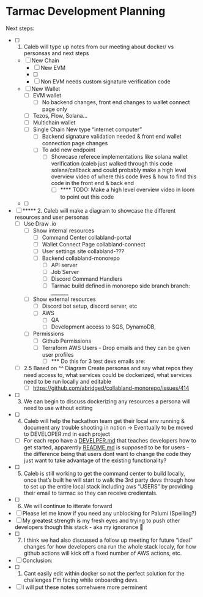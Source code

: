 # Tarmac Development Planning

Next steps:

- [ ]  1. Caleb will type up notes from our meeting about docker/ vs personsas and next steps
    - [ ]  New Chain
        - [ ]  New EVM
        - [ ]  
        - [ ]  Non EVM needs custom signature verification code
    - [ ]  New Wallet
        - [ ]  EVM wallet
            - [ ]  No backend changes, front end changes to wallet connect page only
        - [ ]  Tezos, Flow, Solana...
        - [ ]  Multichain wallet
        - [ ]  Single Chain New type “internet computer”
            - [ ]  Backend signature validation needed & front end wallet connection page changes
            - [ ]  To add new endpoint
                - [ ]  Showcase referece implementations like solana wallet verification (caleb just walked through this code solana/callback and could probably make a high level overview video of where this code lives & how to find this code in the front end & back end
                    - [ ]  **** TODO: Make a high level overview video in loom to point out this code
    - [ ]  
- [ ]  ***** 2. Caleb will make a diagram to showcase the different resources and user personas
    - [ ]  Use Draw .io
        - [ ]  Show internal resources
            - [ ]  Command Center  collabland-portal
            - [ ]  Wallet Connect Page  collabland-connect
            - [ ]  User settings site  collabland-???
            - [ ]  Backend  collabland-monorepo
                - [ ]  API server
                - [ ]  Job Server
                - [ ]  Discord Command Handlers
                - [ ]  Tarmac build defined in monorepo side branch branch: _______
        - [ ]  Show external resources
            - [ ]  Discord bot setup, discord server, etc
            - [ ]  AWS
                - [ ]  QA
                - [ ]  Development access to SQS, DynamoDB,
        - [ ]  Permissions
            - [ ]  Github Permissions
            - [ ]  Terraform AWS Users - Drop emails and they can be given user profiles
                - [ ]  *** Do this for 3 test devs emails are:
    - [ ]  2.5 Based on ^^ Diagram Create personas and say what repos they need access to, what services could be dockerized, what services need to be run locally and editable
        - [ ]  https://github.com/abridged/collabland-monorepo/issues/414
- [ ]  3. We can begin to discuss dockerizing any resources a persona will need to use without editing
- [ ]  4. Caleb will help the hackathon team get their local env running & document any trouble shooting in notion -> Eventually to be moved to DEVELOPER.md in each project
    - [ ]  For each repo have a [DEVELPER.md](http://DEVELPER.md) that teaches developers how to get started, apparently [README.md](http://README.md) is supposed to be for users - the difference being that users dont want to change the code they just want to take advantage of the existing functionality?
- [ ]  5. Caleb is still working to get the command center to build locally, once that’s built he will start to walk the 3rd party devs through how to set up the entire local stack including aws “USERS” by providing their email to tarmac so they can receive credientals.
- [ ]  6. We will continue to itterate forward
- [ ]  Please let me know if you need any unblocking for Palumi (Spelling?)
- [ ]  My greatest strength is my fresh eyes and trying to push other developers though this stack - aka my ignorance 🙂
- [ ]  7. I think we had also discussed a follow up meeting for future “ideal” changes for how developers cna run the whole stack localy, for how github actions will kick off a fixed number of AWS actions, etc.
- [ ]  Conclusion:
- [ ]  1. Cant easily edit within docker so not the perfect solution for the challenges I”m facing while onboarding devs.
- [ ]  I will put these notes somehwere more perminent